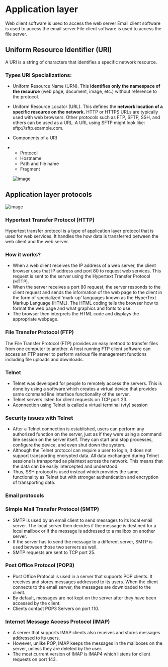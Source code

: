 # Application layer

Web client software is used to access the web server
Email client software is used to access the email server
File client software is used to access the file server.

## Uniform Resource Identifier (URI)
A URI is a string of characters that identifies a specific network resource.

### Types URI Specializations:
- Uniform Resource Name (URN). This **identifies only the namespace of the resource** (web page, document, image, etc.) without reference to the protocol.
- Uniform Resource Locator (URL). This defines the **network location of a specific resource on the network.** HTTP or HTTPS URLs are typically used with web browsers. Other protocols such as FTP, SFTP, SSH, and others can be used as a URL. A URL using SFTP might look like: sftp://sftp.example.com.

- Components of a URI
- - Protocol
  - Hostname
  - Path and file name
  - Fragment

  ![image](https://github.com/Fong20/Learning-repository/assets/150316121/892df7cb-31fe-4aa2-acbb-41d4f74c4ab1)

## Application layer protocols
![image](https://github.com/Fong20/Learning-repository/assets/150316121/f242962c-a44c-4acf-944d-4d6bd120e75d)

### Hypertext Transfer Protocol (HTTP)
Hypertext transfer protocol is a type of application layer protocol that is used for web services. It handles the how data is transferred between the web client and the web server.

### How it works?
- When a web client receives the IP address of a web server, the client browser uses that IP address and port 80 to request web services. This request is sent to the server using the Hypertext Transfer Protocol (HTTP).
- When the server receives a port 80 request, the server responds to the client request and sends the information of the web page to the client in the form of specialized 'mark-up' languages known as the HyperText Markup Language (HTML). The HTML coding tells the browser how to format the web page and what graphics and fonts to use.
- The browser then interprets the HTML code and displays the appropriate webpage.

### File Transfer Protocol (FTP)
The File Transfer Protocol (FTP) provides an easy method to transfer files from one computer to another. A host running FTP client software can access an FTP server to perform various file management functions including file uploads and downloads.

### Telnet
- Telnet was developed for people to remotely access the servers. This is done by using a software which creates a virtual device that provides same command line interface functionality of the server.
- Telnet servers listen for client requests on TCP port 23.
- Aconnection using Telnet is called a virtual terminal (vty) session

### Security issues with Telnet
- After a Telnet connection is established, users can perform any authorized function on the server, just as if they were using a command line session on the server itself. They can start and stop processes, configure the device, and even shut down the system.
- Although the Telnet protocol can require a user to login, it does not support transporting encrypted data. All data exchanged during Telnet sessions is transported as plaintext across the network. This means that the data can be easily intercepted and understood.
- Thus, SSH protocol is used instead which provides the same functionality as Telnet but with stronger authentication and encryption of transporting data.

### Email protocols

### Simple Mail Transfer Protocol (SMTP)
- SMTP is used by an email client to send messages to its local email server. The local server then decides if the message is destined for a local mailbox or if the message is addressed to a mailbox on another server.
- If the server has to send the message to a different server, SMTP is used between those two servers as well.
- SMTP requests are sent to TCP port 25.

### Post Office Protocol (POP3)
- Post Office Protocol is used in a server that supports POP clients. It receives and stores messages addressed to its users. When the client connects to the email server, the messages are downloaded to the client.
- By default, messages are not kept on the server after they have been accessed by the client.
- Clients contact POP3 Servers on port 110.

### Internet Message Access Protocol (IMAP)
- A server that supports IMAP clients also receives and stores messages addressed to its users.
- However, unlike POP, IMAP keeps the messages in the mailboxes on the server, unless they are deleted by the user.
- The most current version of IMAP is IMAP4 which listens for client requests on port 143.
